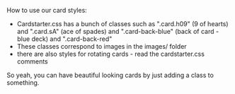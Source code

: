 How to use our card styles:
- Cardstarter.css has a bunch of classes such as ".card.h09" (9 of hearts) and ".card.sA" (ace of spades) and ".card-back-blue" (back of card - blue deck) and ".card-back-red"
- These classes correspond to images in the images/ folder
- there are also styles for rotating cards - read the cardstarter.css comments

So yeah, you can have beautiful looking cards by just adding a class to something.
